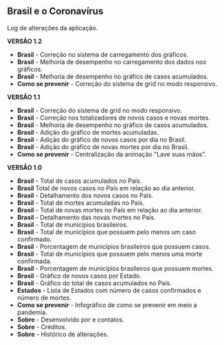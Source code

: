 ## **Brasil e o Coronavírus**

Log de alterações da aplicação.

**VERSÃO 1.2**
  - **Brasil** - Correção no sistema de carregamento dos gráficos.
  - **Brasil** - Melhoria de desempenho no carregamento dos dados nos gráficos.
  - **Brasil** - Melhoria de desempenho no gráfico de casos acumulados.
  - **Como se prevenir** - Correção do sistema de grid no modo responsivo.

**VERSÃO 1.1**
  - **Brasil** - Correção do sistema de grid no modo responsivo.
  - **Brasil** -  Correção nos totalizadores de novos casos e novas mortes.
  - **Brasil** -  Melhoria de desempenho no gráfico de casos acumulados.
  - **Brasil** -  Adição do gráfico de mortes acumuladas.
  - **Brasil** -  Adição do gráfico de novos casos por dia no Brasil.
  - **Brasil** -  Adição do gráfico de novas mortes por dia no Brasil.
  - **Como se prevenir** -  Centralização da animação "Lave suas mãos".

**VERSÃO 1.0**
 - **Brasil** - Total de casos acumulados no País.
 - **Brasil** Total de novos casos no País em relação ao dia anterior.
 - **Brasil** -  Detalhamento dos novos casos no País.
 -  **Brasil** - Total de mortes acumuladas no País.
 -  **Brasil** - Total de novas mortes no País em relação ao dia anterior.
 -  **Brasil** - Detalhamento das novas mortes no País.
 -  **Brasil** - Total de municípios brasileiros.
 -  **Brasil** - Total de municípios que possuem pelo menos um caso confirmado.
 -  **Brasil** - Porcentagem de municípios brasileiros que possuem casos.
 -  **Brasil** - Total de municípios que possuem pelo menos uma morte confirmada.
 -  **Brasil** - Porcentagem de municípios brasileiros que possuem mortes.
 -  **Brasil** - Gráfico de novos casos por Estado.
 -  **Brasil** - Gráfico do total de casos acumulados no País.
 -  **Estados** - Lista de Estados com número de casos confirmados e número de mortes.
 - **Como se prevenir** -  Infográfico de como se prevenir em meio a pandemia.
 -  **Sobre** - Desenvolvido por e contatos.
 -  **Sobre** - Créditos.
 -  **Sobre** - Histórico de alterações.

